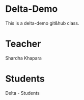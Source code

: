 # Delta-Demo
This is a delta-demo git&amp;hub class.

# Teacher
Shardha Khapara

# Students
Delta - Students